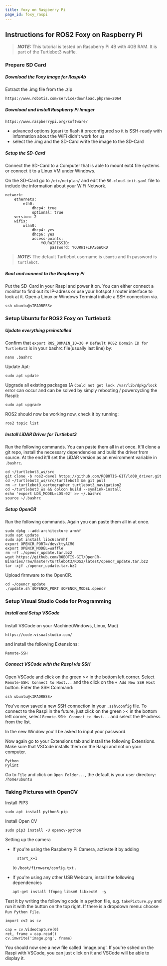 ```yaml
---
title: foxy on Raspberry Pi
page_id: foxy_raspi
---
```


## Instructions for ROS2 Foxy on Raspberry Pi

> **_NOTE:_**
> This tutorial is tested on Raspberry Pi 4B with 4GB RAM. It is part of the Turtlebot3 waffle.


### Prepare SD Card

##### Download the Foxy image for Raspi4b 

Extract the .img file from the .zip

    https://www.robotis.com/service/download.php?no=2064


##### Download and install Raspberry Pi Imager

    https://www.raspberrypi.org/software/

- advanced options (gear) to flash it preconfigured so it is SSH-ready with information about the WiFi didn't work for us
- select the .img and the SD-Card write the image to the SD-Card


##### Setup the SD-Card

Connect the SD-Card to a Computer that is able to mount ext4 file systems or connect it to a Linux VM under Windows.

On the SD-Card go to `/etc/netplan/` and edit the `50-cloud-init.yaml` file to include the information about your WiFi Network.

    network:
        ethernets:
            eth0:
                dhcp4: true
                optional: true
        version: 2
        wifis:
            wlan0:
                dhcp4: yes
                dhcp6: yes
                access-points:
                    YOURWIFISSID:
                        password: YOURWIFIPASSWORD

> **_NOTE:_**
> The default Turtlebot username is `ubuntu` and th password is `turtlebot`.

##### Boot and connect to the Raspberry Pi

Put the SD-Card in your Raspi and power it on. You can either connect a monitor to find out its IP-adress or use your hotspot / router interface to look at it.
Open a Linux or Windows Terminal initiate a SSH connection via.

    ssh ubuntu@<IPADRESS>


### Setup Ubuntu for ROS2 Foxy on Turtlebot3


##### Update everything preinstalled

Confirm that `export ROS_DOMAIN_ID=30 # Default ROS2 Domain ID for TurtleBot3` is in your bashrc file(usually last line) by:

    nano .bashrc

Update Apt:
    
    sudo apt update

Upgrade all existing packages (A `Could not get lock /var/lib/dpkg/lock` error can occur and can be solved by simply rebooting / powercycling the Raspi):

    sudo apt upgrade

ROS2 should now be working now, check it by running:

    ros2 topic list


##### Install LiDAR Driver for Turtlebot3

Run the following commands. You can paste them all in at once. It'll clone a git repo, install the necessary dependencies and build the driver from source. At the end it'll set the LiDAR version as an environment variable in `.bashrc`.

    cd ~/turtlebot3_ws/src
    git clone -b ros2-devel https://github.com/ROBOTIS-GIT/ld08_driver.git
    cd ~/turtlebot3_ws/src/turtlebot3 && git pull
    rm -r turtlebot3_cartographer turtlebot3_navigation2
    cd ~/turtlebot3_ws && colcon build --symlink-install
    echo 'export LDS_MODEL=LDS-02' >> ~/.bashrc
    source ~/.bashrc


##### Setup OpenCR

Run the following commands. Again you can paste them all in at once.

    sudo dpkg --add-architecture armhf
    sudo apt update
    sudo apt install libc6:armhf
    export OPENCR_PORT=/dev/ttyACM0
    export OPENCR_MODEL=waffle
    rm -rf ./opencr_update.tar.bz2
    wget https://github.com/ROBOTIS-GIT/OpenCR-Binaries/raw/master/turtlebot3/ROS2/latest/opencr_update.tar.bz2
    tar -xjf ./opencr_update.tar.bz2

Upload firmware to the OpenCR.

    cd ~/opencr_update
    ./update.sh $OPENCR_PORT $OPENCR_MODEL.opencr


### Setup Visual Studio Code for Programming

##### Install and Setup VSCode

Install VSCode on your Machine(Windows, Linux, Mac)
    
    https://code.visualstudio.com/
 
and install the following Extensions:
    
    Remote-SSH


##### Connect VSCode with the Raspi via SSH

Open VSCode and click on the green >< in the bottom left corner. 
Select `Remote-SSH: Connect to Host...` and the click on the `+ Add New SSH Host` button.
Enter the SSH Command:

    ssh ubuntu@<IPADRESS>

You've now saved a new SSH connection in your `.ssh\config` file. To connect to the Raspi in the future, just click on the green >< in the bottom left corner, select `Remote-SSH: Connect to Host...` and select the IP-adress from the list.

In the new Window you'll be asked to input your password.

Now again go to your Extensions tab and install the following Extensions. Make sure that VSCode installs them on the Raspi and not on your computer.
    
    Python
    Pylint
    
Go to `File` and click on `Open Folder...`, the default is your user directory: `/home/ubuntu`


### Taking Pictures with OpenCV

Install PIP3

    sudo apt install python3-pip

Install Open CV

    sudo pip3 install -U opencv-python

Setting up the camera
- If you're using the Raspberry Pi Camera, activate it by adding

        start_x=1

    to ```/boot/firmware/config.txt``` .

-   If you're using any other USB Webcam, install the following dependencies 

        apt-get install ffmpeg libsm6 libxext6  -y

Test it by writing the following code in a python file, e.g. `takePicture.py` and run it with the button on the top right. If there is a dropdown menu: choose `Run Python File`. 

    import cv2 as cv

    cap = cv.VideoCapture(0)
    ret, frame = cap.read()
    cv.imwrite('image.png', frame)

You should now see a new file called 'image.png'. If you're sshed on the Raspi with VSCode, you can just click on it and VSCode will be able to display it.